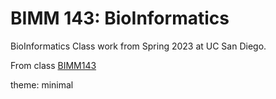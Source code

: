 # BIMM 143: BioInformatics
BioInformatics Class work from Spring 2023 at UC San Diego. 

From class [BIMM143](https://bioboot.github.io/bimm143_S23)





theme: minimal
